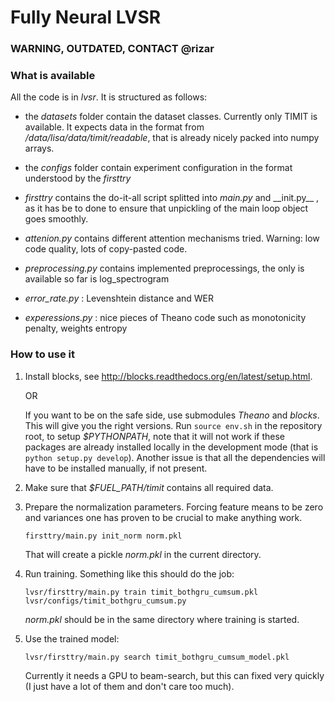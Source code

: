 # Fully Neural LVSR

### WARNING, OUTDATED, CONTACT @rizar

### What is available

All the code is in _lvsr_. It is structured as follows:

* the _datasets_ folder contain the dataset classes. Currently only TIMIT is available.
  It expects data in the format from _/data/lisa/data/timit/readable_, that is already
  nicely packed into numpy arrays.

* the _configs_ folder contain experiment configuration in the format understood by 
  the _firsttry_

* _firsttry_ contains the do-it-all script splitted into _main.py_ and \_\_init.py\_\_ , as
  it has be to done to ensure that unpickling of the main loop object goes smoothly.

* _attenion.py_ contains different attention mechanisms tried. Warning: low code quality, 
  lots of copy-pasted code. 

* _preprocessing.py_ contains implemented preprocessings, the only is available so far is
  log\_spectrogram

* _error\_rate.py_ : Levenshtein distance and WER

* _experessions.py_ : nice pieces of Theano code such as monotonicity penalty, weights entropy

### How to use it

1. Install blocks, see http://blocks.readthedocs.org/en/latest/setup.html.

   OR

   If you want to be on the safe side, use submodules _Theano_ and _blocks_.
   This will give you the right versions. Run `source env.sh` in the repository
   root, to setup _$PYTHONPATH_, note that it will not work if these packages are
   already installed locally in the development mode (that is `python setup.py
   develop`). Another issue is that all the dependencies will have to be installed
   manually, if not present.

2. Make sure that _$FUEL\_PATH/timit_ contains all required data.

3. Prepare the normalization parameters. Forcing feature means to be zero and variances 
   one has proven to be crucial to make anything work.
 
   ``firsttry/main.py init_norm norm.pkl``
 
   That will create a pickle _norm.pkl_ in the current directory.

4. Run training. Something like this should do the job:

   ``lvsr/firsttry/main.py train timit_bothgru_cumsum.pkl lvsr/configs/timit_bothgru_cumsum.py`` 

    _norm.pkl_ should be in the same directory where training is started.

5. Use the trained model:

   ``lvsr/firsttry/main.py search timit_bothgru_cumsum_model.pkl``

   Currently it needs a GPU to beam-search, but this can fixed very quickly 
   (I just have a lot of them and don't care too much).
  

